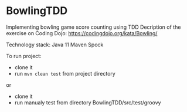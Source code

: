 # BowlingTDD

Implementing bowling game score counting using TDD
Decription of the exercise on Coding Dojo: https://codingdojo.org/kata/Bowling/

Technology stack:
Java 11
Maven
Spock

To run project:
 - clone it
 - run `mvn clean test` from project directory
 
or 
 
 - clone it
 - run manualy test from directory BowlingTDD/src/test/groovy 
